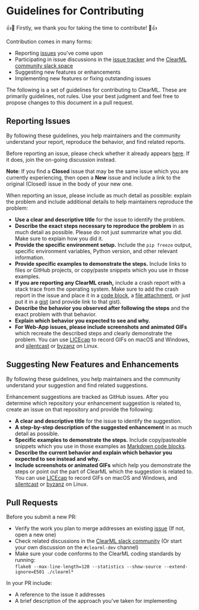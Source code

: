 # Guidelines for Contributing

:+1::tada: Firstly, we thank you for taking the time to contribute! :tada::+1:

Contribution comes in many forms:
* Reporting [issues](https://github.com/allegroai/clearml-helm-charts/issues) you've come upon
* Participating in issue discussions in the [issue tracker](https://github.com/allegroai/clearml-helm-charts/issues) and the [ClearML community slack space](https://join.slack.com/t/clearml/shared_invite/zt-1v74jzwkn-~XsuWB0btXOlfFQCh8DJQw)
* Suggesting new features or enhancements
* Implementing new features or fixing outstanding issues

The following is a set of guidelines for contributing to ClearML.
These are primarily guidelines, not rules.
Use your best judgment and feel free to propose changes to this document in a pull request.

## Reporting Issues

By following these guidelines, you help maintainers and the community understand your report, reproduce the behavior, and find related reports.

Before reporting an issue, please check whether it already appears [here](https://github.com/allegroai/clearml-helm-charts/issues).
If it does, join the on-going discussion instead.

**Note**: If you find a **Closed** issue that may be the same issue which you are currently experiencing,
then open a **New** issue and include a link to the original (Closed) issue in the body of your new one.

When reporting an issue, please include as much detail as possible: explain the problem and include additional details to help maintainers reproduce the problem:

* **Use a clear and descriptive title** for the issue to identify the problem.
* **Describe the exact steps necessary to reproduce the problem** in as much detail as possible. Please do not just summarize what you did. Make sure to explain how you did it.
* **Provide the specific environment setup.** Include the `pip freeze` output, specific environment variables, Python version, and other relevant information.
* **Provide specific examples to demonstrate the steps.** Include links to files or GitHub projects, or copy/paste snippets which you use in those examples.
* **If you are reporting any  ClearML crash,** include a crash report with a stack trace from the operating system. Make sure to add the crash report in the issue and place it in a [code block](https://help.github.com/en/articles/getting-started-with-writing-and-formatting-on-github#multiple-lines),
a [file attachment](https://help.github.com/articles/file-attachments-on-issues-and-pull-requests/), or just put it in a [gist](https://gist.github.com/) (and provide link to that gist).
* **Describe the behavior you observed after following the steps** and the exact problem with that behavior.
* **Explain which behavior you expected to see and why.**
* **For Web-App issues, please include screenshots and animated GIFs** which recreate the described steps and clearly demonstrate the problem. You can use [LICEcap](https://www.cockos.com/licecap/) to record GIFs on macOS and Windows, and [silentcast](https://github.com/colinkeenan/silentcast) or [byzanz](https://github.com/threedaymonk/byzanz) on Linux.

## Suggesting New Features and Enhancements

By following these guidelines, you help maintainers and the community understand your suggestion and find related suggestions.

Enhancement suggestions are tracked as GitHub issues. After you determine which repository your enhancement suggestion is related to, create an issue on that repository and provide the following:

* **A clear and descriptive title** for the issue to identify the suggestion.
* **A step-by-step description of the suggested enhancement** in as much detail as possible.
* **Specific examples to demonstrate the steps.** Include copy/pasteable snippets which you use in those examples as [Markdown code blocks](https://help.github.com/articles/markdown-basics/#multiple-lines).
* **Describe the current behavior and explain which behavior you expected to see instead and why.**
* **Include screenshots or animated GIFs** which help you demonstrate the steps or point out the part of ClearML which the suggestion is related to. You can use [LICEcap](https://www.cockos.com/licecap/) to record GIFs on macOS and Windows, and [silentcast](https://github.com/colinkeenan/silentcast) or [byzanz](https://github.com/threedaymonk/byzanz) on Linux.

## Pull Requests

Before you submit a new PR:

* Verify the work you plan to merge addresses an existing [issue](https://github.com/allegroai/clearml-helm-charts/issues) (If not, open a new one)
* Check related discussions in the [ClearML slack community](https://join.slack.com/t/clearml/shared_invite/zt-1v74jzwkn-~XsuWB0btXOlfFQCh8DJQw) (Or start your own discussion on the `#clearml-dev` channel)
* Make sure your code conforms to the ClearML coding standards by running:  
  `flake8 --max-line-length=120 --statistics --show-source --extend-ignore=E501 ./clearml*`

In your PR include:
* A reference to the issue it addresses
* A brief description of the approach you've taken for implementing
